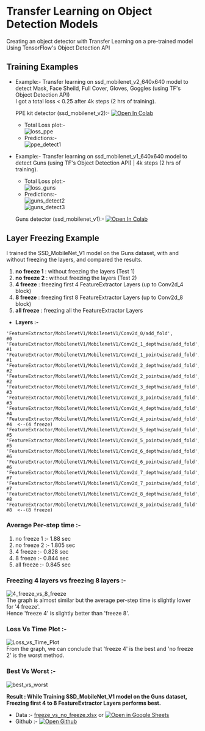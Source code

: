 # Transfer Learning on Object Detection Models
Creating an object detector with Transfer Learning on a pre-trained model Using TensorFlow's Object Detection API

## Training Examples
* Example:- Transfer learning on ssd_mobilenet_v2_640x640 model to detect Mask, Face Sheild, Full Cover, Gloves, Goggles (using TF's Object Detection API)  
  I got a total loss < 0.25 after 4k steps (2 hrs of training).  
  
  
  PPE kit detector (ssd_mobilenet_v2):- [![Open In Colab](https://colab.research.google.com/assets/colab-badge.svg)](https://colab.research.google.com/github/sid4sal/transfer-learning-on-object-detection-models/blob/main/Transfer_Learning_on_ssd_mobilenet_v2_ppe_dataset.ipynb)
  * Total Loss plot:-  
    ![loss_ppe](https://github.com/sid4sal/images/blob/master/total_loss_ppe.png)
  * Predictions:-  
    ![ppe_detect1](https://github.com/sid4sal/images/blob/master/detect_img1.jpg)

* Example:- Transfer learning on ssd_mobilenet_v1_640x640 model to detect Guns (using TF's Object Detection API) | 4k steps (2 hrs of training).  
  * Total Loss plot:-  
    ![loss_guns](https://github.com/sid4sal/images/blob/master/total_loss_guns.png)
  * Predictions:-  
    ![guns_detect2](https://github.com/sid4sal/images/blob/master/detect_2.jpg)  
    ![guns_detect3](https://github.com/sid4sal/images/blob/master/detect_3.jpg)  

  Guns detector (ssd_mobilenet_v1):- [![Open In Colab](https://colab.research.google.com/assets/colab-badge.svg)](https://colab.research.google.com/github/sid4sal/transfer-learning-on-object-detection-models/blob/main/Transfer_Learning_on_ssd_mobilenet_v1_guns_dataset.ipynb)


## Layer Freezing Example
I trained the SSD_MobileNet_V1 model on the Guns dataset, with and without freezing the layers, and compared the results.

1) **no freeze 1** : without freezing the layers (Test 1)
2) **no freeze 2** : without freezing the layers (Test 2)
3) **4 freeze** : freezing first 4 FeatureExtractor Layers (up to Conv2d_4 block)
4) **8 freeze** : freezing first 8 FeatureExtractor Layers (up to Conv2d_8 block)
5) **all freeze** : freezing all the FeatureExtractor Layers
* **Layers :-**
```
'FeatureExtractor/MobilenetV1/MobilenetV1/Conv2d_0/add_fold',           #0
'FeatureExtractor/MobilenetV1/MobilenetV1/Conv2d_1_depthwise/add_fold', #1
'FeatureExtractor/MobilenetV1/MobilenetV1/Conv2d_1_pointwise/add_fold', #1
'FeatureExtractor/MobilenetV1/MobilenetV1/Conv2d_2_depthwise/add_fold', #2
'FeatureExtractor/MobilenetV1/MobilenetV1/Conv2d_2_pointwise/add_fold', #2
'FeatureExtractor/MobilenetV1/MobilenetV1/Conv2d_3_depthwise/add_fold', #3
'FeatureExtractor/MobilenetV1/MobilenetV1/Conv2d_3_pointwise/add_fold', #3
'FeatureExtractor/MobilenetV1/MobilenetV1/Conv2d_4_depthwise/add_fold', #4
'FeatureExtractor/MobilenetV1/MobilenetV1/Conv2d_4_pointwise/add_fold', #4  <--(4 freeze)
'FeatureExtractor/MobilenetV1/MobilenetV1/Conv2d_5_depthwise/add_fold', #5
'FeatureExtractor/MobilenetV1/MobilenetV1/Conv2d_5_pointwise/add_fold', #5
'FeatureExtractor/MobilenetV1/MobilenetV1/Conv2d_6_depthwise/add_fold', #6
'FeatureExtractor/MobilenetV1/MobilenetV1/Conv2d_6_pointwise/add_fold', #6
'FeatureExtractor/MobilenetV1/MobilenetV1/Conv2d_7_depthwise/add_fold', #7
'FeatureExtractor/MobilenetV1/MobilenetV1/Conv2d_7_pointwise/add_fold', #7
'FeatureExtractor/MobilenetV1/MobilenetV1/Conv2d_8_depthwise/add_fold', #8
'FeatureExtractor/MobilenetV1/MobilenetV1/Conv2d_8_pointwise/add_fold'  #8  <--(8 freeze)
```

### Average Per-step time :-  
  1) no freeze 1 :- 1.88 sec
  2) no freeze 2 :- 1.805 sec
  3) 4 freeze :- 0.828 sec
  4) 8 freeze :- 0.844 sec
  5) all freeze :- 0.845 sec

### Freezing 4 layers vs freezing 8 layers :-  
  ![4_freeze_vs_8_freeze](https://github.com/sid4sal/images/blob/master/4%20freeze%20vs%208%20freeze.png)  
  The graph is almost similar but the average per-step time is slightly lower for '4 freeze'.  
  Hence 'freeze 4' is slightly better than 'freeze 8'.

### Loss Vs Time Plot :-  
  ![Loss_vs_Time_Plot](https://github.com/sid4sal/images/blob/master/Loss%20vs%20Time%20Plot.png)  
  From the graph, we can conclude that 'freeze 4' is the best and 'no freeze 2' is the worst method.

### Best Vs Worst :-  
  ![best_vs_worst](https://github.com/sid4sal/images/blob/master/best%20vs%20worst.png)  

**Result : While Training SSD_MobileNet_V1 model on the Guns dataset, Freezing first 4 to 8 FeatureExtractor Layers performs best.**

* Data :- [freeze_vs_no_freeze.xlsx](/uploads/c0087e89b735f9e68d1d87f8a1179d3a/freeze_vs_no_freeze.xlsx) or [![Open in Google Sheets](https://img.shields.io/badge/Freez_vs_No_Freez_Data-Google_Sheets-<COLOR>.svg)](https://docs.google.com/spreadsheets/d/1-4oCDiqYI8WThltOqmsLwxmmlTLOkSjCAZMhnsODoak/edit?usp=sharing)
* Github :- [![Open Github](https://img.shields.io/badge/Transfer_Learning_on_Object_Detection_Models-Github-<COLOR>.svg)](https://github.com/sid4sal/transfer-learning-on-object-detection-models)
